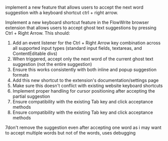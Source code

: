 implement a new feature that allows users to accept the next word suggestion with a keyboard shortcut ctrl + right arrow.

Implement a new keyboard shortcut feature in the FlowWrite browser extension that allows users to accept ghost text suggestions by pressing Ctrl + Right Arrow. This should:

1. Add an event listener for the Ctrl + Right Arrow key combination across all supported input types (standard input fields, textareas, and ContentEditable divs)
2. When triggered, accept only the next word of the current ghost text suggestion (not the entire suggestion)
3. Ensure this works consistently with both inline and popup suggestion formats
4. Add this new shortcut to the extension's documentation/settings page
5. Make sure this doesn't conflict with existing website keyboard shortcuts
6. Implement proper handling for cursor positioning after accepting the partial suggestion
7. Ensure compatibility with the existing Tab key and click acceptance methods
7. Ensure compatibility with the existing Tab key and click acceptance methods


7don't remove the suggestion even after accepting one word as i may want to accept multiple words but not of the words, uses debugging